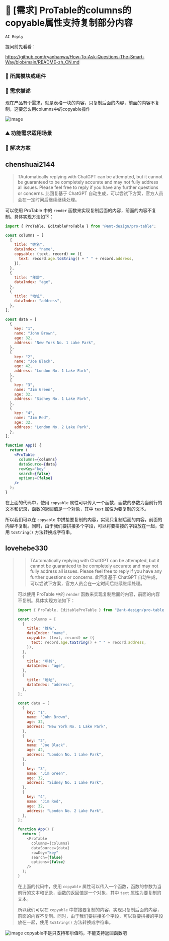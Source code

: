 # 👑 [需求] ProTable的columns的copyable属性支持复制部分内容

`AI Reply`

提问前先看看：

https://github.com/ryanhanwu/How-To-Ask-Questions-The-Smart-Way/blob/main/README-zh_CN.md

### 🔩 所属模块或组件

<!--
如果你的功能需求率属于某个功能模块或者是组件的，请在此处标明，如对`table`组件有功能需求，则注明：率属组件：ProTable
 -->

### 🥰 需求描述

现在产品有个需求，就是表格一块的内容，只复制后面的内容，前面的内容不复制，这要怎么用columns中的copyable操作

![image](https://user-images.githubusercontent.com/20655248/225201509-aeb01806-711c-4248-a4fa-7e164fe521b0.png)

### ⛰ 功能需求适用场景

### 🧐 解决方案

<!--
如果你有解决方案，在这里清晰地阐述
--

### 🚑 其他信息

<!--
如截图等其他信息可以贴在这里
-->

## chenshuai2144

> TAutomatically replying with ChatGPT can be attempted, but it cannot be guaranteed to be completely accurate and may not fully address all issues. Please feel free to reply if you have any further questions or concerns.
> 此回复基于 ChatGPT 自动生成，可以尝试下方案，官方人员会在一定时间后继续继续处理。

可以使用 ProTable 中的 `render` 函数来实现复制后面的内容，前面的内容不复制。具体实现方法如下：

```jsx
import { ProTable, EditableProTable } from "@ant-design/pro-table";

const columns = [
  {
    title: "姓名",
    dataIndex: "name",
    copyable: (text, record) => ({
      text: record.age.toString() + " " + record.address,
    }),
  },
  {
    title: "年龄",
    dataIndex: "age",
  },
  {
    title: "地址",
    dataIndex: "address",
  },
];

const data = [
  {
    key: "1",
    name: "John Brown",
    age: 32,
    address: "New York No. 1 Lake Park",
  },
  {
    key: "2",
    name: "Joe Black",
    age: 42,
    address: "London No. 1 Lake Park",
  },
  {
    key: "3",
    name: "Jim Green",
    age: 32,
    address: "Sidney No. 1 Lake Park",
  },
  {
    key: "4",
    name: "Jim Red",
    age: 32,
    address: "London No. 2 Lake Park",
  },
];

function App() {
  return (
    <ProTable
      columns={columns}
      dataSource={data}
      rowKey="key"
      search={false}
      options={false}
    />
  );
}
```

在上面的代码中，使用 `copyable` 属性可以传入一个函数，函数的参数为当前行的文本和记录，函数的返回值是一个对象，其中 `text` 属性为要复制的文本。

所以我们可以在 `copyable` 中拼接要复制的内容，实现只复制后面的内容，前面的内容不复制。同时，由于我们要拼接多个字段，可以将要拼接的字段放在一起，使用 `toString()` 方法转换成字符串。

## lovehebe330

> > TAutomatically replying with ChatGPT can be attempted, but it cannot be guaranteed to be completely accurate and may not fully address all issues. Please feel free to reply if you have any further questions or concerns.
> > 此回复基于 ChatGPT 自动生成，可以尝试下方案，官方人员会在一定时间后继续继续处理。
>
> 可以使用 ProTable 中的 `render` 函数来实现复制后面的内容，前面的内容不复制。具体实现方法如下：
>
> ```js
> import { ProTable, EditableProTable } from "@ant-design/pro-table";
>
> const columns = [
>   {
>     title: "姓名",
>     dataIndex: "name",
>     copyable: (text, record) => ({
>       text: record.age.toString() + " " + record.address,
>     }),
>   },
>   {
>     title: "年龄",
>     dataIndex: "age",
>   },
>   {
>     title: "地址",
>     dataIndex: "address",
>   },
> ];
>
> const data = [
>   {
>     key: "1",
>     name: "John Brown",
>     age: 32,
>     address: "New York No. 1 Lake Park",
>   },
>   {
>     key: "2",
>     name: "Joe Black",
>     age: 42,
>     address: "London No. 1 Lake Park",
>   },
>   {
>     key: "3",
>     name: "Jim Green",
>     age: 32,
>     address: "Sidney No. 1 Lake Park",
>   },
>   {
>     key: "4",
>     name: "Jim Red",
>     age: 32,
>     address: "London No. 2 Lake Park",
>   },
> ];
>
> function App() {
>   return (
>     <ProTable
>       columns={columns}
>       dataSource={data}
>       rowKey="key"
>       search={false}
>       options={false}
>     />
>   );
> }
> ```
>
> 在上面的代码中，使用 `copyable` 属性可以传入一个函数，函数的参数为当前行的文本和记录，函数的返回值是一个对象，其中 `text` 属性为要复制的文本。
>
> 所以我们可以在 `copyable` 中拼接要复制的内容，实现只复制后面的内容，前面的内容不复制。同时，由于我们要拼接多个字段，可以将要拼接的字段放在一起，使用 `toString()` 方法转换成字符串。

![image](https://user-images.githubusercontent.com/20655248/226892681-6b19b365-b37e-4594-a639-1e4678d16e7f.png)
copyable不是只支持布尔值吗，不能支持返回函数吧
